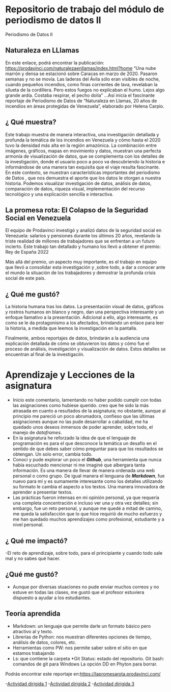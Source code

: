 # Repositorio de trabajo del módulo de periodismo de datos II
Periodismo de Datos II 
##  Naturaleza en LLlamas
En este enlace, podrá encontrar la publicación: https://prodavinci.com/naturalezaenllamas/index.html?home
“Una nube marrón y densa se estacionó sobre Caracas en marzo de 2020. Pasaron semanas y no se movía. Las laderas del Ávila sólo eran visibles de noche, cuando pequeños incendios, como finas corrientes de lava, revelaban la silueta de la cordillera. Pero estos fuegos no explicaban el humo. Lejos algo grande ardía.
Costaba respirar, el pecho dolía” …Así inicia el fascinante reportaje de Periodismo de Datos de “Naturaleza en Llamas, 20 años de incendios en áreas protegidas de Venezuela”, elaborado por Helena Carpio.

## ¿ Qué muestra?
Este trabajo muestra de manera interactiva, una investigación detallada y profunda la temática de los incendios en Venezuela y cómo hasta el 2020 tuvo la densidad más alta en la región amazónica.
La combinación entre imágenes, gráficos, mapas en movimiento y datos, muestran una perfecta armonía de visualización de datos, que se complementa con los detalles de la investigación, donde el usuario poco a poco va descubriendo la historia e informándose de una manera tan exquisita que el viaje resulta fascinante.  
En este contexto, se muestran características importantes del periodismo de Datos , que nos demuestra el aporte que los datos le otorgan a nuestra historia. Podemos visualizar  investigación de datos, análisis de datos, comparación de datos, riqueza visual, implementación del recurso tecnológico y una explicación sencilla  e interactiva.

##  La promesa rota: El Colapso de  la  Seguridad Social en Venezuela

El equipo de Prodavinci investigó y analizó datos de la seguridad social en Venezuela: salarios y pensiones durante los últimos 20 años, revelando la triste realidad de millones de trabajadores que se enfrentan a un futuro incierto.
Este trabajo tan detallado y humano los llevó a obtener el premio: Rey de España 2022

Más allá del premio, un aspecto muy importante, es el trabajo en equipo que llevó a consolidar esta investigación y ,sobre todo,  a dar a conocer ante el mundo la situación de los trabajadores y  demostrar la profunda crisis social de este país.

## ¿ Qué me gustó?
La historia humana tras los datos. La presentación visual de datos, gráficos y rostros humanos en blanco y negro, dan una perspectiva interesante y un enfoque llamativo a la presentación. Adicional a ello, algo interesante, es como se le da protagonismo a los afectados, brindando un enlace para leer la historia, a medida que leemos la investigación en la pantalla. 

Finalmente, ambos reportajes de datos, brindarán a la audiencia  una explicación detallada  de cómo se obtuvieron los datos  y cómo fue el proceso de análisis, investigación y visualización de datos.  Estos detalles se encuentran al final de la investigaciín.

# Aprendizaje y Lecciones de la asignatura

* Inicio este comentario, lamentando no haber podido cumplir con todas las asignaciones como hubiese querido. creo que he sido la más atrasada en cuanto a resultados de la asignatura; no obstante, aunque al principio me pareció un poco abrumadora, confieso que las últimas asignaciones aunque no las pude desarrollar a cabalidad, me ha quedado unos deseos inmensos de poder aprender, sobre todo, el manejo de *dataframes*. 
* En la asignatura he reforzado la idea de que el lenguaje de programación es para el que desconoce la temática un desafío en el sentido de que debes saber cómo preguntar para que los resultados se obtengan. Un solo error, cambia todo.
* Conocí y pude explorar un poco el ***Github***, una herramienta que nunca había escuchado mencionar ni me imaginé que albergara tanta información. Es una manera de llevar de manera ordenada una web personal o como grupo. De igual manera el lenguana de ***Markdown***, fue nuevo para mí y es sumamente interesante como los detalles utilizando su formato le cambia el aspecto a los textos. Una manera innovadora de aprender a presentar textos.
* Las prácticas fueron intensas en mi opinión personal, ya que requería una completa concentración e incluso ver una y otra vez detalles; sin embargo, fue un reto personal, y aunque me quedé a mitad de camino, me queda la satisfacción que lo que hice requirió de mucho esfuerzo y me han quedado muchos aprendizajes como profesional, estudiante  y a nivel personal.

## ¿ Qué me impactó?
-El reto de aprendizaje, sobre todo, para el principiante y cuando todo sale mal y no sabes qué hacer.

## ¿Qué me gustó?
- Aunque por diversas stuaciones no pude enviar muchos correos y no estuve en todas las clases, me gustó que el profesor estuviera dispuesto a ayudar a los estudiantes.

## Teoría aprendida
* Markdown: un lenguaje que permite darle un formato básico pero atractivo al y texto.
* Librerías de Python: nos muestran diferentes opciones de tiempo, análisis de datos, colores, etc.
* Herramientas como PW: nos permite saber sobre el sitio en que estamos trabajando
* Ls: que contiene la carpeta
*Git Status: estado del repositorio.
Git bash: comandos de git para Windows
La opción DD en Phyton para borrar.


Podrás encontrar  este reportaje en:https://lapromesarota.prodavinci.com/


-[Actividad dirigida 1](ad1.md)
-[Actividad dirigida 2](ad2.md)
-[Actividad dirigida 3](ad3.md)

